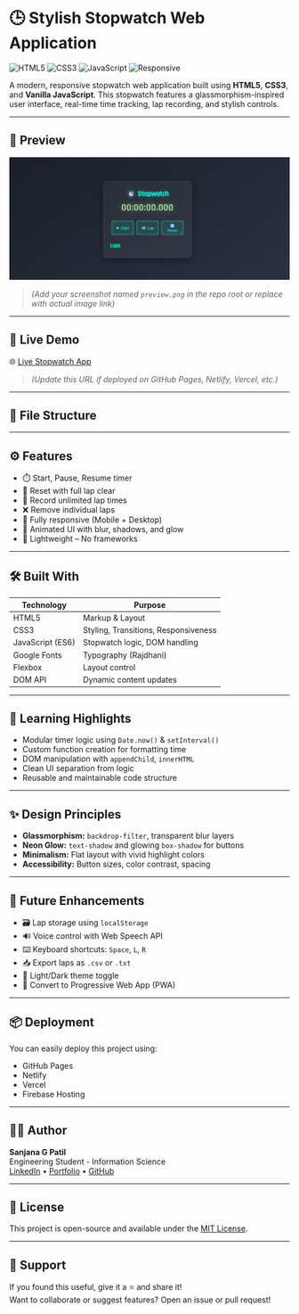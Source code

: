 # 🕒 Stylish Stopwatch Web Application

![HTML5](https://img.shields.io/badge/HTML5-E34F26?style=flat-square&logo=html5&logoColor=white)
![CSS3](https://img.shields.io/badge/CSS3-1572B6?style=flat-square&logo=css3&logoColor=white)
![JavaScript](https://img.shields.io/badge/JavaScript-F7DF1E?style=flat-square&logo=javascript&logoColor=black)
![Responsive](https://img.shields.io/badge/Responsive-Yes-blue?style=flat-square)

A modern, responsive stopwatch web application built using **HTML5**, **CSS3**, and **Vanilla JavaScript**. This stopwatch features a glassmorphism-inspired user interface, real-time time tracking, lap recording, and stylish controls.

---

## 📸 Preview

![Stopwatch UI Preview](https://github.com/sanjanagpatil/PRODIGY_WD_02/blob/b69d14bbdf2217d0f227a8e477e7e732d02a2f61/preview%20image.png)

> *(Add your screenshot named `preview.png` in the repo root or replace with actual image link)*

---

## 🚀 Live Demo

🌐 [Live Stopwatch App](https://your-username.github.io/stopwatch-app)

> *(Update this URL if deployed on GitHub Pages, Netlify, Vercel, etc.)*

---

## 📂 File Structure


---

## ⚙️ Features

- ⏱️ Start, Pause, Resume timer
- 🔄 Reset with full lap clear
- 📝 Record unlimited lap times
- ❌ Remove individual laps
- 📱 Fully responsive (Mobile + Desktop)
- 💎 Animated UI with blur, shadows, and glow
- 🧠 Lightweight – No frameworks

---

## 🛠️ Built With

| Technology      | Purpose                          |
|----------------|----------------------------------|
| HTML5           | Markup & Layout                 |
| CSS3            | Styling, Transitions, Responsiveness |
| JavaScript (ES6)| Stopwatch logic, DOM handling   |
| Google Fonts    | Typography (Rajdhani)           |
| Flexbox         | Layout control                  |
| DOM API         | Dynamic content updates         |

---

## 🧠 Learning Highlights

- Modular timer logic using `Date.now()` & `setInterval()`
- Custom function creation for formatting time
- DOM manipulation with `appendChild`, `innerHTML`
- Clean UI separation from logic
- Reusable and maintainable code structure

---

## ✨ Design Principles

- **Glassmorphism:** `backdrop-filter`, transparent blur layers
- **Neon Glow:** `text-shadow` and glowing `box-shadow` for buttons
- **Minimalism:** Flat layout with vivid highlight colors
- **Accessibility:** Button sizes, color contrast, spacing

---

## 🧰 Future Enhancements

- 🗃️ Lap storage using `localStorage`
- 🔊 Voice control with Web Speech API
- ⌨️ Keyboard shortcuts: `Space`, `L`, `R`
- 📥 Export laps as `.csv` or `.txt`
- 🌙 Light/Dark theme toggle
- 📱 Convert to Progressive Web App (PWA)

---

## 📦 Deployment

You can easily deploy this project using:

- GitHub Pages
- Netlify
- Vercel
- Firebase Hosting

---

## 👩‍💻 Author

**Sanjana G Patil**  
Engineering Student - Information Science  
[LinkedIn](https://www.linkedin.com/) • [Portfolio](#) • [GitHub](https://github.com/your-username)

---

## 📄 License

This project is open-source and available under the [MIT License](LICENSE).

---

## 🙌 Support

If you found this useful, give it a ⭐️ and share it!  
Want to collaborate or suggest features? Open an issue or pull request!

